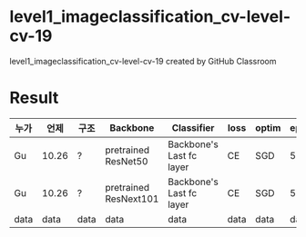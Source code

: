 # level1_imageclassification_cv-level-cv-19
level1_imageclassification_cv-level-cv-19 created by GitHub Classroom

# Result
|누가|언제|구조|Backbone|Classifier|loss|optim|epochs|seed|batch|lr|acc|F1|
|---|---|---|---|---|---|---|---|---|---|---|---|---|
|Gu|10.26| ? |pretrained ResNet50|Backbone's Last fc layer|CE|SGD|50|42|64|1e-3|54.93|0.50|
|Gu|10.26| ? |pretrained ResNext101|Backbone's Last fc layer|CE|SGD|50|42|64|1e-3|62.46|0.55|
|data|data|data|data|data|data|data|data|data|data|data|

